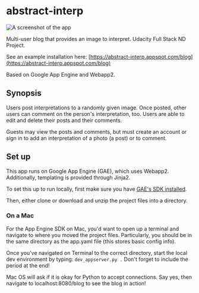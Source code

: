 # abstract-interp
![A screenshot of the app](http://spencer.tech/abstract-interp-screenshot.jpg)

Multi-user blog that provides an image to interpret. Udacity Full Stack ND Project.

See an example installation here: [https://abstract-interp.appspot.com/blog](https://abstract-interp.appspot.com/blog)

Based on Google App Engine and Webapp2.

## Synopsis
Users post interpretations to a randomly given image. Once posted, other users can comment on the person's interpretation, too.
Users are able to edit and delete their posts and their comments.

Guests may view the posts and comments, but must create an account or sign in to add an interpretation of a photo (a post) or to comment.

## Set up
This app runs on Google App Engine (GAE), which uses Webapp2. Additionally, templating is provided through Jinja2.

To set this up to run locally, first make sure you have [GAE's SDK installed](https://cloud.google.com/appengine/downloads#Google_App_Engine_SDK_for_Python).

Then, either clone or download and unzip the project files into a directory.

### On a Mac
For the App Engine SDK on Mac, you'd want to open up a terminal and navigate to where you moved the project files.
Particularly, you should be in the same directory as the app.yaml file (this stores basic config info).

Once you've navigated on Terminal to the correct directory, start the local dev environment by typing:
`dev_appserver.py .`
Don't forget to include the period at the end!

Mac OS will ask if it is okay for Python to accept connections. Say yes, then navigate to localhost:8080/blog to see the blog in action!



